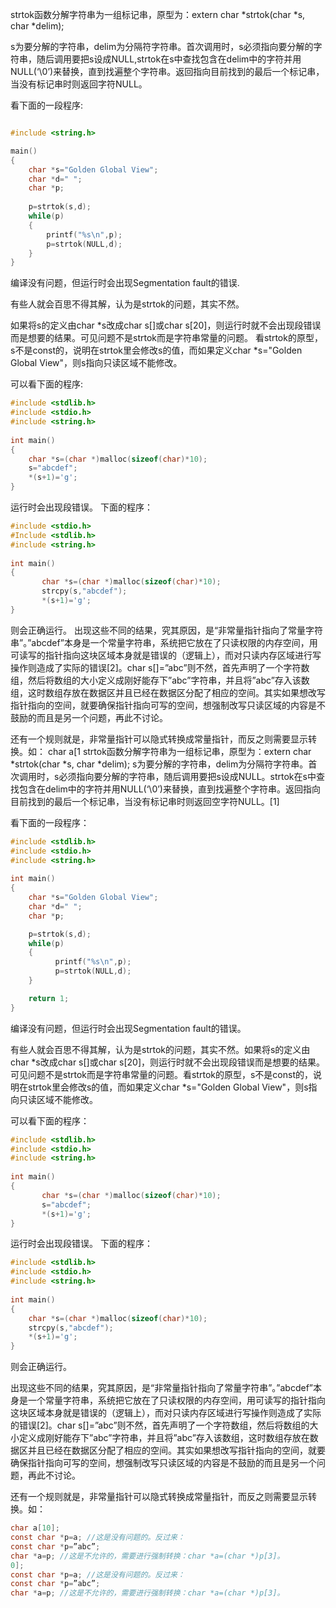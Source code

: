 strtok函数分解字符串为一组标记串，原型为：extern char *strtok(char *s, char *delim);

s为要分解的字符串，delim为分隔符字符串。首次调用时，s必须指向要分解的字符串，随后调用要把s设成NULL,strtok在s中查找包含在delim中的字符并用NULL(‘\0’)来替换，直到找遍整个字符串。返回指向目前找到的最后一个标记串，当没有标记串时则返回字符NULL。

看下面的一段程序:

```c

#include <string.h>

main()
{
	char *s="Golden Global View";
	char *d=" ";
	char *p;
 
	p=strtok(s,d);
	while(p)
	{
		printf("%s\n",p);
		p=strtok(NULL,d);
	}
}
```
编译没有问题，但运行时会出现Segmentation fault的错误.

有些人就会百思不得其解，认为是strtok的问题，其实不然。

如果将s的定义由char *s改成char s[]或char s[20]，则运行时就不会出现段错误而是想要的结果。可见问题不是strtok而是字符串常量的问题。
看strtok的原型，s不是const的，说明在strtok里会修改s的值，而如果定义char *s="Golden Global View"，则s指向只读区域不能修改。

可以看下面的程序:

```c
#include <stdlib.h>
#include <stdio.h>
#include <string.h>
 
int main()
{
	char *s=(char *)malloc(sizeof(char)*10);
	s="abcdef";
	*(s+1)='g';
}
```
运行时会出现段错误。
下面的程序：

```c
#include <stdio.h>
#Include <stdlib.h>
#include <string.h>
 
int main()
{
       char *s=(char *)malloc(sizeof(char)*10);
       strcpy(s,"abcdef");
       *(s+1)='g';
}
```

则会正确运行。
出现这些不同的结果，究其原因，是“非常量指针指向了常量字符串”。”abcdef”本身是一个常量字符串，系统把它放在了只读权限的内存空间，用可读写的指针指向这块区域本身就是错误的（逻辑上），而对只读内存区域进行写操作则造成了实际的错误[2]。char s[]=”abc”则不然，首先声明了一个字符数组，然后将数组的大小定义成刚好能存下”abc”字符串，并且将”abc”存入该数组，这时数组存放在数据区并且已经在数据区分配了相应的空间。其实如果想改写指针指向的空间，就要确保指针指向可写的空间，想强制改写只读区域的内容是不鼓励的而且是另一个问题，再此不讨论。

还有一个规则就是，非常量指针可以隐式转换成常量指针，而反之则需要显示转换。如：
char a[1 strtok函数分解字符串为一组标记串，原型为：extern char *strtok(char *s, char *delim); s为要分解的字符串，delim为分隔符字符串。首次调用时，s必须指向要分解的字符串，随后调用要把s设成NULL。strtok在s中查找包含在delim中的字符并用NULL(‘\0’)来替换，直到找遍整个字符串。返回指向目前找到的最后一个标记串，当没有标记串时则返回空字符NULL。[1]

看下面的一段程序：

```c
#include <stdlib.h>
#include <stdio.h>
#include <string.h>
 
int main()
{
	char *s="Golden Global View";
	char *d=" ";
	char *p;

	p=strtok(s,d);
	while(p)
	{
	      printf("%s\n",p);
	      p=strtok(NULL,d);
	}

	return 1;
}
```
编译没有问题，但运行时会出现Segmentation fault的错误。

有些人就会百思不得其解，认为是strtok的问题，其实不然。如果将s的定义由char *s改成char s[]或char s[20]，则运行时就不会出现段错误而是想要的结果。可见问题不是strtok而是字符串常量的问题。看strtok的原型，s不是const的，说明在strtok里会修改s的值，而如果定义char *s="Golden Global View"，则s指向只读区域不能修改。

可以看下面的程序：

```c
#include <stdlib.h>
#include <stdio.h>
#include <string.h>
 
int main()
{
       char *s=(char *)malloc(sizeof(char)*10);
       s="abcdef";
       *(s+1)='g';
}
```

运行时会出现段错误。
下面的程序：

```c
#include <stdlib.h>
#include <stdio.h>
#include <string.h>
 
int main()
{
	char *s=(char *)malloc(sizeof(char)*10);
	strcpy(s,"abcdef");
	*(s+1)='g';
}
```

则会正确运行。

出现这些不同的结果，究其原因，是“非常量指针指向了常量字符串”。”abcdef”本身是一个常量字符串，系统把它放在了只读权限的内存空间，用可读写的指针指向这块区域本身就是错误的（逻辑上），而对只读内存区域进行写操作则造成了实际的错误[2]。char s[]=”abc”则不然，首先声明了一个字符数组，然后将数组的大小定义成刚好能存下”abc”字符串，并且将”abc”存入该数组，这时数组存放在数据区并且已经在数据区分配了相应的空间。其实如果想改写指针指向的空间，就要确保指针指向可写的空间，想强制改写只读区域的内容是不鼓励的而且是另一个问题，再此不讨论。

还有一个规则就是，非常量指针可以隐式转换成常量指针，而反之则需要显示转换。如：

```c
char a[10];
const char *p=a; //这是没有问题的。反过来：
const char *p=”abc”;
char *a=p; //这是不允许的，需要进行强制转换：char *a=(char *)p[3]。
0];
const char *p=a; //这是没有问题的。反过来：
const char *p=”abc”;
char *a=p; //这是不允许的，需要进行强制转换：char *a=(char *)p[3]。
```
